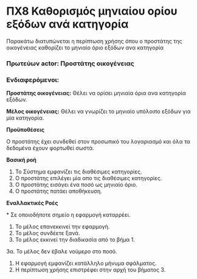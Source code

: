 # ΠΧ8 Καθορισμός μηνιαίου ορίου εξόδων ανά κατηγορία
Παρακάτω διατυπώνεται η περίπτωση χρήσης όπου ο προστάτης της οικογένειας καθορίζει το μηνιαίο όριο εξόδων ανα κατηγορία

### Πρωτεύων actor: Προστάτης οικογένειας

### Ενδιαφερόμενοι:

**Προστάτης οικογένειας:** Θέλει να ορίσει μηνιαία όρια ανα κατηγορία εξόδων.

**Μέλος οικογένειας:** Θέλει να γνωρίζει το μηνιαίο υπόλοιπο εξόδων για μία κατηγορία.

**Προϋποθέσεις**

Ο προστάτης έχει συνδεθεί στον προσωπικό του λογαριασμό και όλα τα δεδομένα έχουν φορτωθεί σωστά.

**Βασική ροή**

1. Το Σύστημα εμφανίζει τις διαθέσιμες κατηγορίες.
2. Ο προστάτης επιλέγει μία απο τις διαθέσιμες κατηγορίες.
3. Ο προστάτης εισάγει ένα ποσό ως μηνιαίο όριο.
4. Ο προστάτης πατάει αποθήκευση.

**Εναλλακτικές Ροές**

\* Σε οποιοδήποτε σημείο η εφαρμογή καταρρέει.
1. Το μέλος επανεκκινεί την εφαρμογή.
2. Το μέλος συνδέετε ξανά.
3. Το μέλος εκκινεί την διαδικασία από το βήμα 1.

3α. Το μέλος δεν έβαλε νούμερο στο ποσό.
1. Η εφαρμογή εμφανίζει κατάλληλο μήνυμα σφάλματος.
2. Η περίπτωση χρήσης επιστρέφει στην αρχή του βήματος 3.